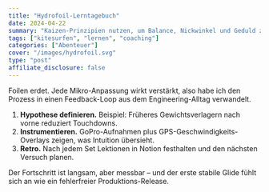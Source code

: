 ```yaml
---
title: "Hydrofoil-Lerntagebuch"
date: 2024-04-22
summary: "Kaizen-Prinzipien nutzen, um Balance, Nickwinkel und Geduld zu meistern."
tags: ["kitesurfen", "lernen", "coaching"]
categories: ["Abenteuer"]
cover: "/images/hydrofoil.svg"
type: "post"
affiliate_disclosure: false
---
```


Foilen erdet. Jede Mikro-Anpassung wirkt verstärkt, also habe ich den Prozess in einen Feedback-Loop aus dem Engineering-Alltag verwandelt.

1. **Hypothese definieren.** Beispiel: Früheres Gewichtsverlagern nach vorne reduziert Touchdowns.
2. **Instrumentieren.** GoPro-Aufnahmen plus GPS-Geschwindigkeits-Overlays zeigen, was Intuition übersieht.
3. **Retro.** Nach jedem Set Lektionen in Notion festhalten und den nächsten Versuch planen.

Der Fortschritt ist langsam, aber messbar – und der erste stabile Glide fühlt sich an wie ein fehlerfreier Produktions-Release.
